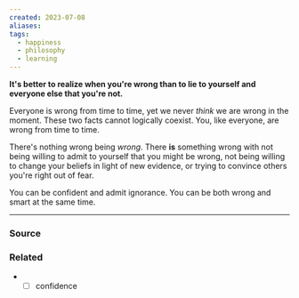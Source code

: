 ```yaml
---
created: 2023-07-08
aliases: 
tags:
  - happiness
  - philosophy
  - learning
---
```

**It's better to realize when you're wrong than to lie to yourself and everyone else that you're not.**

Everyone is wrong from time to time, yet we never *think* we are wrong in the moment. These two facts cannot logically coexist. You, like everyone, are wrong from time to time.

There's nothing wrong being *wrong*. There **is** something wrong with not being willing to admit to yourself that you might be wrong, not being willing to change your beliefs in light of new evidence, or trying to convince others you're right out of fear. 

You can be confident and admit ignorance. You can be both wrong and smart at the same time. 

---

### Source

### Related
- - [ ]  confidence